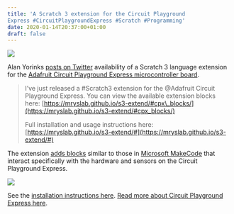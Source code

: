 ```yaml
---
title: 'A Scratch 3 extension for the Circuit Playground
Express #CircuitPlaygroundExpress #Scratch #Programming'
date: 2020-01-14T20:37:00+01:00
draft: false
---
```


![](https://cdn-blog.adafruit.com/uploads/2020/01/Untitled-57.png)

Alan Yorinks [posts on Twitter](https://twitter.com/BrassFigLigee/status/1214631586022510595) availability of a Scratch 3 language extension for the [Adafruit Circuit Playground Express microcontroller board](https://www.adafruit.com/product/3333).

> I’ve just released a #Scratch3 extension for the @Adafruit Circuit Playground Express. You can view the available extension blocks here: [https://mryslab.github.io/s3-extend/#cpx\_blocks/](https://mryslab.github.io/s3-extend/#cpx_blocks/)
> 
> Full installation and usage instructions here: [https://mryslab.github.io/s3-extend/#](https://mryslab.github.io/s3-extend/#)

The extension [adds blocks](https://mryslab.github.io/s3-extend/#cpx_blocks/) similar to those in [Microsoft MakeCode](https://makecode.adafruit.com/) that interact specifically with the hardware and sensors on the Circuit Playground Express.

![](https://mryslab.github.io/s3-extend/images/cpx_hat_when_a.png)

See the [installation instructions here](https://mryslab.github.io/s3-extend/#). [Read more about Circuit Playground Express here](https://www.adafruit.com/product/3333).